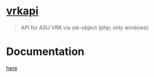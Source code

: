 # [vrkapi](vrkapi)
> API for ASU VRK via ole-object (php; only windows)

# Documentation
[here](docs)
